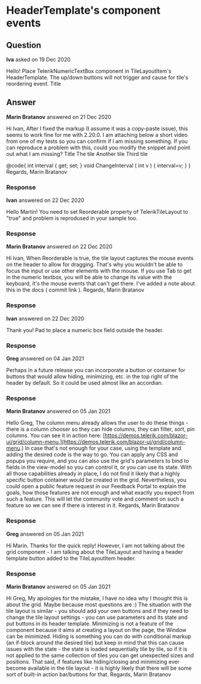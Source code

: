# HeaderTemplate's component events

## Question

**Iva** asked on 19 Dec 2020

Hello! Place TelerikNumericTextBox component in TileLayoutItem's HeaderTemplate. The up/down buttons will not trigger and cause for tile's reordering event. <TileLayoutItem ColSpan="4" RowSpan="7"> <HeaderTemplate> <span>Title</span> <TelerikNumericTextBox Value="@interval" ValueChanged="@ChangeInterval" Step="1" T="int" Min="0" Max="50" /> </HeaderTemplate> <TileLayoutItem />

## Answer

**Marin Bratanov** answered on 21 Dec 2020

Hi Ivan, After I fixed the markup (I assume it was a copy-paste issue), this seems to work fine for me with 2.20.0. I am attaching below a short video from one of my tests so you can confirm if I am missing something. If you can reproduce a problem with this, could you modify the snippet and point out what I am missing? <TelerikTileLayout Columns="5" RowHeight="100px">
<TileLayoutItems>
<TileLayoutItem ColSpan="4" RowSpan="7">
<HeaderTemplate>
<span>Title</span>
<TelerikNumericTextBox Value="@interval" ValueChanged="@( (int v)=> ChangeInterval(v) )" Step="1" T="int" Min="0" Max="50" />
</HeaderTemplate>
<Content>The tile</Content>
</TileLayoutItem>
<TileLayoutItem HeaderText="Second">
<Content>Another tile</Content>
</TileLayoutItem>
<TileLayoutItem HeaderText="Three">
<Content>Third tile</Content>
</TileLayoutItem>
</TileLayoutItems>
</TelerikTileLayout>

@code{ int interval { get; set; } void ChangeInterval ( int v ) {
interval=v;
}
} Regards, Marin Bratanov

### Response

**Ivan** answered on 22 Dec 2020

Hello Martin! You need to set Reorderable property of TelerikTileLayout to "true" and problem is reprodused in your sample too.

### Response

**Marin Bratanov** answered on 22 Dec 2020

Hi Ivan, When Reorderable is true, the tile layout captures the mouse events on the header to allow for dragging. That's why you wouldn't be able to focus the input or use other elements with the mouse. If you use Tab to get in the numeric textbox, you will be able to change its value with the keyboard, it's the mouse events that can't get there. I've added a note about this in the docs ( commit link ). Regards, Marin Bratanov

### Response

**Ivan** answered on 22 Dec 2020

Thank you! Рad to place a numeric box field outside the header.

### Response

**Greg** answered on 04 Jan 2021

Perhaps in a future release you can incorporate a button or container for buttons that would allow hiding, minimizing, etc. in the top right of the header by default. So it could be used almost like an accordian.

### Response

**Marin Bratanov** answered on 05 Jan 2021

Hello Greg, The column menu already allows the user to do these things - there is a column chooser so they can hide columns, they can filter, sort, pin columns. You can see it in action here: [https://demos.telerik.com/blazor-ui/grid/column-menu.](https://demos.telerik.com/blazor-ui/grid/column-menu.) In case that's not enough for your case, using the template and adding the desired code is the way to go. You can apply any CSS and popups you require, and you can also use the grid's parameters to bind to fields in the view-model so you can control it, or you can use its state. With all those capabilities already in place, I do not find it likely that a highly specific button container would be created in the grid. Nevertheless, you could open a public feature request in our Feedback Portal to explain the goals, how those features are not enough and what exactly you expect from such a feature. This will let the community vote and comment on such a feature so we can see if there is interest in it. Regards, Marin Bratanov

### Response

**Greg** answered on 05 Jan 2021

Hi Marin. Thanks for the quick reply! However, I am not talking about the grid component - I am talking about the TileLayout and having a header template button added to the TileLayoutItem header.

### Response

**Marin Bratanov** answered on 05 Jan 2021

Hi Greg, My apologies for the mistake, I have no idea why I thought this is about the grid. Maybe because most questions are :) The situation with the tile layout is similar - you should add your own buttons and if they need to change the tile layout settings - you can use parameters and its state and put buttons in its header template. Minimizing is not a feature of the component because it aims at creating a layout on the page, the Window can be minimized. Hiding is something you can do with conditional markup (an if-block around the desired tile) but keep in mind that this can cause issues with the state - the state is loaded sequentially tile by tile, so if it is not applied to the same collection of tiles you can get unexpected sizes and positions. That said, if features like hiding/closing and minimizing ever become available in the tile layout - it is highly likely that there will be some sort of built-in action bar/buttons for that. Regards, Marin Bratanov
